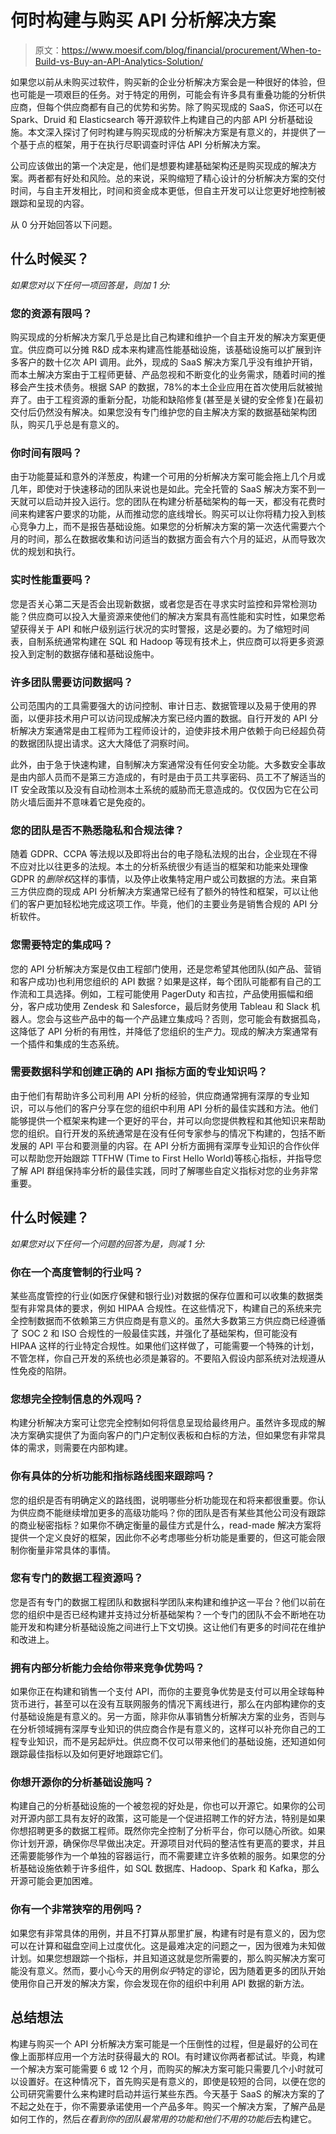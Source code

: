 # 何时构建与购买 API 分析解决方案

> 原文：<https://www.moesif.com/blog/financial/procurement/When-to-Build-vs-Buy-an-API-Analytics-Solution/>

如果您以前从未购买过软件，购买新的企业分析解决方案会是一种很好的体验，但也可能是一项艰巨的任务。对于特定的用例，可能会有许多具有重叠功能的分析供应商，但每个供应商都有自己的优势和劣势。除了购买现成的 SaaS，你还可以在 Spark、Druid 和 Elasticsearch 等开源软件上构建自己的内部 API 分析基础设施。本文深入探讨了何时构建与购买现成的分析解决方案是有意义的，并提供了一个基于点的框架，用于在执行尽职调查时评估 API 分析解决方案。

公司应该做出的第一个决定是，他们是想要构建基础架构还是购买现成的解决方案。两者都有好处和风险。总的来说，采购缩短了精心设计的分析解决方案的交付时间，与自主开发相比，时间和资金成本更低，但自主开发可以让您更好地控制被跟踪和呈现的内容。

从 0 分开始回答以下问题。

## 什么时候买？

*如果您对以下任何一项回答是，则加 1 分:*

### 您的资源有限吗？

购买现成的分析解决方案几乎总是比自己构建和维护一个自主开发的解决方案更便宜。供应商可以分摊 R&D 成本来构建高性能基础设施，该基础设施可以扩展到许多客户的数十亿次 API 调用。此外，现成的 SaaS 解决方案几乎没有维护开销，而本土解决方案由于工程师更替、产品忽视和不断变化的业务需求，随着时间的推移会产生技术债务。根据 SAP 的数据，78%的本土企业应用在首次使用后就被抛弃了。由于工程资源的重新分配，功能和缺陷修复(甚至是关键的安全修复)在最初交付后仍然没有解决。如果您没有专门维护您的自主解决方案的数据基础架构团队，购买几乎总是有意义的。

### 你时间有限吗？

由于功能蔓延和意外的洋葱皮，构建一个可用的分析解决方案可能会拖上几个月或几年，即使对于快速移动的团队来说也是如此。完全托管的 SaaS 解决方案不到一天就可以启动并投入运行。您的团队在构建分析基础架构的每一天，都没有花费时间来构建客户要求的功能，从而推动您的底线增长。购买可以让你将精力投入到核心竞争力上，而不是报告基础设施。如果您的分析解决方案的第一次迭代需要六个月的时间，那么在数据收集和访问适当的数据方面会有六个月的延迟，从而导致次优的规划和执行。

### 实时性能重要吗？

您是否关心第二天是否会出现新数据，或者您是否在寻求实时监控和异常检测功能？供应商可以投入大量资源来使他们的解决方案具有高性能和实时性，如果您希望获得关于 API 和帐户级别运行状况的实时警报，这是必要的。为了缩短时间表，自制系统通常构建在 SQL 和 Hadoop 等现有技术上，供应商可以将更多资源投入到定制的数据存储和基础设施中。

### 许多团队需要访问数据吗？

公司范围内的工具需要强大的访问控制、审计日志、数据管理以及易于使用的界面，以便非技术用户可以访问现成解决方案已经内置的数据。自行开发的 API 分析解决方案通常是由工程师为工程师设计的，迫使非技术用户依赖于向已经超负荷的数据团队提出请求。这大大降低了洞察时间。

此外，由于急于快速构建，自制解决方案通常没有任何安全功能。大多数安全事故是由内部人员而不是第三方造成的，有时是由于员工共享密码、员工不了解适当的 IT 安全政策以及没有自动检测本土系统的威胁而无意造成的。仅仅因为它在公司防火墙后面并不意味着它是免疫的。

### 您的团队是否不熟悉隐私和合规法律？

随着 GDPR、CCPA 等法规以及即将出台的电子隐私法规的出台，企业现在不得不应对比以往更多的法规。本土的分析系统很少有适当的框架和功能来处理像 GDPR 的*删除权*这样的事情，以及停止收集特定用户或公司数据的方法。来自第三方供应商的现成 API 分析解决方案通常已经有了额外的特性和框架，可以让他们的客户更加轻松地完成这项工作。毕竟，他们的主要业务是销售合规的 API 分析软件。

### 您需要特定的集成吗？

您的 API 分析解决方案是仅由工程部门使用，还是您希望其他团队(如产品、营销和客户成功)也利用您组织的 API 数据？如果是这样，每个团队可能都有自己的工作流和工具选择。例如，工程可能使用 PagerDuty 和吉拉，产品使用振幅和细分，客户成功使用 Zendesk 和 Salesforce，最后财务使用 Tableau 和 Slack 机器人。您会与这些产品中的每一个产品建立集成吗？否则，您可能会有数据孤岛，这降低了 API 分析的有用性，并降低了您组织的生产力。现成的解决方案通常有一个插件和集成的生态系统。

### 需要数据科学和创建正确的 API 指标方面的专业知识吗？

由于他们有帮助许多公司利用 API 分析的经验，供应商通常拥有深厚的专业知识，可以与他们的客户分享在您的组织中利用 API 分析的最佳实践和方法。他们能够提供一个框架来构建一个更好的平台，并可以向您提供教程和其他知识来帮助您的组织。自行开发的系统通常是在没有任何专家参与的情况下构建的，包括不断发展的 API 平台和要测量的内容。在 API 分析方面拥有深厚专业知识的合作伙伴可以帮助您开始跟踪 TTFHW (Time to First Hello World)等核心指标，并指导您了解 API 群组保持率分析的最佳实践，同时了解哪些自定义指标对您的业务非常重要。

## 什么时候建？

*如果您对以下任何一个问题的回答为是，则减 1 分:*

### 你在一个高度管制的行业吗？

某些高度管控的行业(如医疗保健和银行业)对数据的保存位置和可以收集的数据类型有非常具体的要求，例如 HIPAA 合规性。在这些情况下，构建自己的系统来完全控制数据而不依赖第三方供应商是有意义的。虽然大多数第三方供应商已经遵循了 SOC 2 和 ISO 合规性的一般最佳实践，并强化了基础架构，但可能没有 HIPAA 这样的行业特定合规性。如果他们这样做了，可能需要一个特殊的计划，不管怎样，你自己开发的系统也必须是兼容的。不要陷入假设内部系统对法规遵从性免疫的陷阱。

### 您想完全控制信息的外观吗？

构建分析解决方案可让您完全控制如何将信息呈现给最终用户。虽然许多现成的解决方案确实提供了为面向客户的门户定制仪表板和白标的方法，但如果您有非常具体的需求，则需要在内部构建。

### 你有具体的分析功能和指标路线图来跟踪吗？

您的组织是否有明确定义的路线图，说明哪些分析功能现在和将来都很重要。你认为供应商不能继续增加更多的高级功能吗？你的团队是否有某些其他公司没有跟踪的商业秘密指标？如果你不确定衡量的最佳方式是什么，read-made 解决方案将提供一个定义良好的框架，因此你不必考虑哪些分析功能是重要的，但这可能会限制你衡量非常具体的事情。

### 您有专门的数据工程资源吗？

您是否有专门的数据工程团队和数据科学团队来构建和维护这一平台？他们以前在您的组织中是否已经构建并支持过分析基础架构？一个专门的团队不会不断地在功能开发和构建分析基础设施之间进行上下文切换。这让他们有更多的时间花在维护和改进上。

### 拥有内部分析能力会给你带来竞争优势吗？

如果你正在构建和销售一个支付 API，而你的主要竞争优势是支付可以用全球每种货币进行，甚至可以在没有互联网服务的情况下离线进行，那么在内部构建你的支付基础设施是有意义的。另一方面，除非你从事销售分析解决方案的业务，否则与在分析领域拥有深厚专业知识的供应商合作是有意义的，这样可以补充你自己的工程专业知识，而不是另起炉灶。供应商不仅可以带来他们的基础设施，还知道如何跟踪最佳指标以及如何更好地跟踪它们。

### 你想开源你的分析基础设施吗？

构建自己的分析基础设施的一个被忽视的好处是，你也可以开源它。如果你的公司对开源内部工具有友好的政策，这可能是一个促进招聘工作的好方法，特别是如果你想招聘更多的数据工程师。既然你完全控制了分析平台，你可以随心所欲。如果你计划开源，确保你尽早做出决定。开源项目对代码的整洁性有更高的要求，并且还需要能够作为一个单独的容器运行，而不需要建立许多依赖的服务。如果您的分析基础设施依赖于许多组件，如 SQL 数据库、Hadoop、Spark 和 Kafka，那么开源可能会更加困难。

### 你有一个非常狭窄的用例吗？

如果您有非常具体的用例，并且不打算从那里扩展，构建有时是有意义的，因为您可以在计算和磁盘空间上过度优化。这是最难决定的问题之一，因为很难为未知做计划。如果您想跟踪一个指标，并且知道这就是您所需要的，那么购买解决方案可能没有意义。然而，要小心今天的用例*似乎*特定的谬论，因为随着更多的团队开始使用你自己开发的解决方案，你会发现在你的组织中利用 API 数据的新方法。

## 总结想法

构建与购买一个 API 分析解决方案可能是一个压倒性的过程，但是最好的公司在像上面那样应用一个方法时获得最大的 ROI。有时建议你两者都试试。毕竟，构建一个解决方案可能需要 6 或 12 个月，而购买的解决方案可能只需要几个小时就可以设置好。在这种情况下，首先购买是有意义的，即使是较短的合同，以便在您的公司研究需要什么来构建时启动并运行某些东西。今天基于 SaaS 的解决方案的了不起之处在于，你不需要承诺使用一个产品多年。购买一个解决方案，了解产品是如何工作的，然后*在看到你的团队最常用的功能和他们不用的功能后*去构建它。